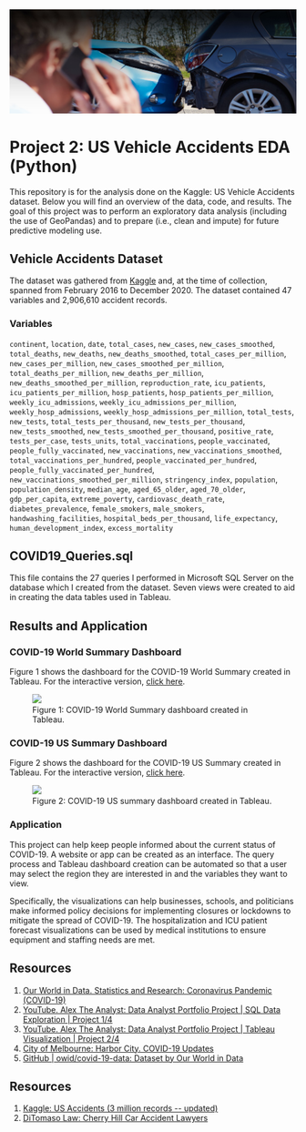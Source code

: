 <img src="Images/car-accidents-banner.jpg">

# Project 2: US Vehicle Accidents EDA (Python)

This repository is for the analysis done on the Kaggle: US Vehicle Accidents dataset. Below you will find an overview of the data, code, and results. The goal of this project was to perform an exploratory data analysis (including the use of GeoPandas) and to prepare (i.e., clean and impute) for future predictive modeling use.

## Vehicle Accidents Dataset

The dataset was gathered from [Kaggle](https://www.kaggle.com/sobhanmoosavi/us-accidents) and, at the time of collection, spanned from February 2016 to December 2020. The dataset contained 47 variables and 2,906,610 accident records.

### Variables
`continent`, `location`, `date`, `total_cases`, `new_cases`, `new_cases_smoothed`, `total_deaths`, `new_deaths`, `new_deaths_smoothed`, `total_cases_per_million`, `new_cases_per_million`, `new_cases_smoothed_per_million`, `total_deaths_per_million`, `new_deaths_per_million`, `new_deaths_smoothed_per_million`, `reproduction_rate`, `icu_patients`, `icu_patients_per_million`, `hosp_patients`, `hosp_patients_per_million`, `weekly_icu_admissions`, `weekly_icu_admissions_per_million`, `weekly_hosp_admissions`, `weekly_hosp_admissions_per_million`, `total_tests`, `new_tests`, `total_tests_per_thousand`, `new_tests_per_thousand`, `new_tests_smoothed`, `new_tests_smoothed_per_thousand`, `positive_rate`, `tests_per_case`, `tests_units`, `total_vaccinations`, `people_vaccinated`, `people_fully_vaccinated`, `new_vaccinations`, `new_vaccinations_smoothed`, `total_vaccinations_per_hundred`, `people_vaccinated_per_hundred`, `people_fully_vaccinated_per_hundred`, `new_vaccinations_smoothed_per_million`, `stringency_index`, `population`, `population_density`, `median_age`, `aged_65_older`, `aged_70_older`, `gdp_per_capita`, `extreme_poverty`, `cardiovasc_death_rate`, `diabetes_prevalence`, `female_smokers`, `male_smokers`, `handwashing_facilities`, `hospital_beds_per_thousand`, `life_expectancy`, `human_development_index`, `excess_mortality`

## COVID19_Queries.sql

This file contains the 27 queries I performed in Microsoft SQL Server on the database which I created from the dataset. Seven views were created to aid in creating the data tables used in Tableau.

## Results and Application

### COVID-19 World Summary Dashboard

Figure 1 shows the dashboard for the COVID-19 World Summary created in Tableau. For the interactive version, [click here](https://public.tableau.com/app/profile/michael.bryant5195/viz/COVID-19WorldSummaryJuly312021/Dashboard1).

<figure>
<img src="Images/COVID19-World-Summary.png">
  <figcaption>Figure 1: COVID-19 World Summary dashboard created in Tableau.</figcaption>
</figure>

### COVID-19 US Summary Dashboard

Figure 2 shows the dashboard for the COVID-19 US Summary created in Tableau. For the interactive version, [click here](https://public.tableau.com/app/profile/michael.bryant5195/viz/COVID-19USSummaryJuly312021/Dashboard1).

<figure>
<img src="Images/COVID-19-US-Summary.png">
  <figcaption>Figure 2: COVID-19 US summary dashboard created in Tableau.</figcaption>
</figure>

### Application

This project can help keep people informed about the current status of COVID-19. A website or app can be created as an interface. The query process and Tableau dashboard creation can be automated so that a user may select the region they are interested in and the variables they want to view.

Specifically, the visualizations can help businesses, schools, and politicians make informed policy decisions for implementing closures or lockdowns to mitigate the spread of COVID-19. The hospitalization and ICU patient forecast visualizations can be used by medical institutions to ensure equipment and staffing needs are met.

## Resources

1. [Our World in Data. Statistics and Research: Coronavirus Pandemic (COVID-19)](https://ourworldindata.org/coronavirus)
2. [YouTube. Alex The Analyst: Data Analyst Portfolio Project | SQL Data Exploration | Project 1/4](https://www.youtube.com/watch?v=qfyynHBFOsM)
3. [YouTube. Alex The Analyst: Data Analyst Portfolio Project | Tableau Visualization | Project 2/4](https://www.youtube.com/watch?v=QILNlRvJlfQ)
4. [City of Melbourne: Harbor City. COVID-19 Updates](https://www.melbourneflorida.org/about/covid-19)
5. [GitHub | owid/covid-19-data: Dataset by Our World in Data](https://github.com/owid/covid-19-data)






## Resources

1. [Kaggle: US Accidents (3 million records -- updated)](https://www.kaggle.com/sobhanmoosavi/us-accidents)
2. [DiTomaso Law: Cherry Hill Car Accident Lawyers](https://www.ditomasolaw.com/practice-areas/car-accidents/multi-vehicle-auto-accidents/)
